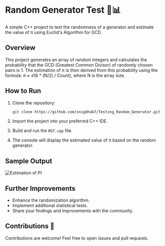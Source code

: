 # Random Generator Test 🎲📊

<p>
A simple C++ project to test the randomness of a generator and estimate the value of π using Euclid's Algorithm for GCD.

## Overview

This project generates an array of random integers and calculates the probability that the GCD (Greatest Common Divisor) of randomly chosen pairs is 1. The estimation of π is then derived from this probability using the formula: π ≈ √(6 * (N/2) / Count), where N is the array size.

## How to Run

1. Clone the repository:

    ```bash
    git clone https://github.com/snigdhab7/Testing_Random_Generator.git
    ```

2. Import the project into your preferred C++ IDE.

3. Build and run the `RGT.cpp` file.

4. The console will display the estimated value of π based on the random generator.

## Sample Output

![Estimation of PI](https://user-images.githubusercontent.com/62890614/227709160-7432317e-9bf4-44bf-aa31-b348331b555c.png)

</p>

## Further Improvements

- Enhance the randomization algorithm.
- Implement additional statistical tests.
- Share your findings and improvements with the community.

## Contributions 🤝

Contributions are welcome! Feel free to open issues and pull requests.

</p>
